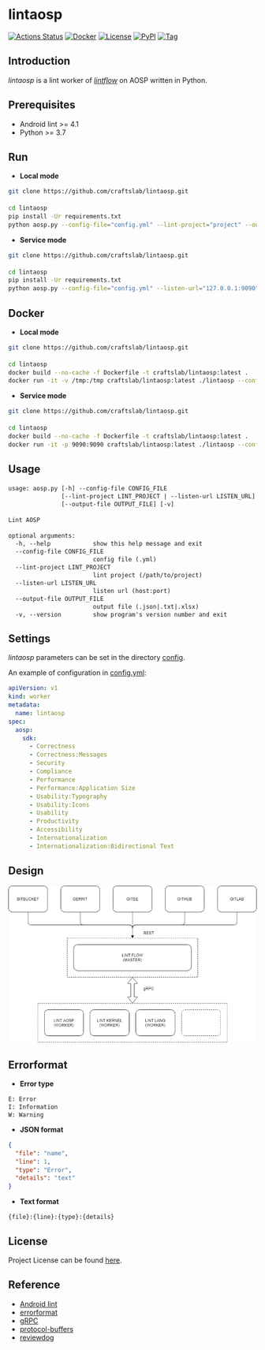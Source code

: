 # lintaosp

[![Actions Status](https://github.com/craftslab/lintaosp/workflows/CI/badge.svg?branch=master&event=push)](https://github.com/craftslab/lintaosp/actions?query=workflow%3ACI)
[![Docker](https://img.shields.io/docker/pulls/craftslab/lintaosp)](https://hub.docker.com/r/craftslab/lintaosp)
[![License](https://img.shields.io/github/license/craftslab/lintaosp.svg?color=brightgreen)](https://github.com/craftslab/lintaosp/blob/master/LICENSE)
[![PyPI](https://img.shields.io/pypi/v/lintaosp.svg?color=brightgreen)](https://pypi.org/project/lintaosp)
[![Tag](https://img.shields.io/github/tag/craftslab/lintaosp.svg?color=brightgreen)](https://github.com/craftslab/lintaosp/tags)



## Introduction

*lintaosp* is a lint worker of *[lintflow](https://github.com/craftslab/lintflow/)* on AOSP written in Python.



## Prerequisites

- Android lint >= 4.1
- Python >= 3.7



## Run

- **Local mode**

```bash
git clone https://github.com/craftslab/lintaosp.git

cd lintaosp
pip install -Ur requirements.txt
python aosp.py --config-file="config.yml" --lint-project="project" --output-file="output.json"
```



- **Service mode**

```bash
git clone https://github.com/craftslab/lintaosp.git

cd lintaosp
pip install -Ur requirements.txt
python aosp.py --config-file="config.yml" --listen-url="127.0.0.1:9090"
```



## Docker

- **Local mode**

```bash
git clone https://github.com/craftslab/lintaosp.git

cd lintaosp
docker build --no-cache -f Dockerfile -t craftslab/lintaosp:latest .
docker run -it -v /tmp:/tmp craftslab/lintaosp:latest ./lintaosp --config-file="config.yml" --lint-project="/tmp/project" --output-file="/tmp/output.json"
```



- **Service mode**

```bash
git clone https://github.com/craftslab/lintaosp.git

cd lintaosp
docker build --no-cache -f Dockerfile -t craftslab/lintaosp:latest .
docker run -it -p 9090:9090 craftslab/lintaosp:latest ./lintaosp --config-file="config.yml" --listen-url="127.0.0.1:9090"
```



## Usage

```
usage: aosp.py [-h] --config-file CONFIG_FILE
               [--lint-project LINT_PROJECT | --listen-url LISTEN_URL]
               [--output-file OUTPUT_FILE] [-v]

Lint AOSP

optional arguments:
  -h, --help            show this help message and exit
  --config-file CONFIG_FILE
                        config file (.yml)
  --lint-project LINT_PROJECT
                        lint project (/path/to/project)
  --listen-url LISTEN_URL
                        listen url (host:port)
  --output-file OUTPUT_FILE
                        output file (.json|.txt|.xlsx)
  -v, --version         show program's version number and exit
```



## Settings

*lintaosp* parameters can be set in the directory [config](https://github.com/craftslab/lintaosp/blob/master/lintaosp/config).

An example of configuration in [config.yml](https://github.com/craftslab/lintaosp/blob/master/lintaosp/config/config.yml):

```yaml
apiVersion: v1
kind: worker
metadata:
  name: lintaosp
spec:
  aosp:
    sdk:
      - Correctness
      - Correctness:Messages
      - Security
      - Compliance
      - Performance
      - Performance:Application Size
      - Usability:Typography
      - Usability:Icons
      - Usability
      - Productivity
      - Accessibility
      - Internationalization
      - Internationalization:Bidirectional Text
```



## Design

![design](design.png)



## Errorformat

- **Error type**

```
E: Error
I: Information
W: Warning
```

- **JSON format**

```json
{
  "file": "name",
  "line": 1,
  "type": "Error",
  "details": "text"
}
```

- **Text format**

```text
{file}:{line}:{type}:{details}
```



## License

Project License can be found [here](LICENSE).



## Reference

- [Android lint](https://developer.android.com/studio/write/lint)
- [errorformat](https://github.com/reviewdog/errorformat)
- [gRPC](https://grpc.io/docs/languages/python/)
- [protocol-buffers](https://developers.google.com/protocol-buffers/docs/proto3)
- [reviewdog](https://github.com/reviewdog/reviewdog)
